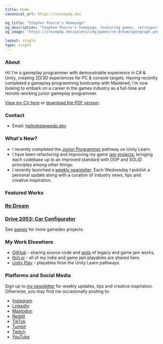 ```yaml
---
title: Home
canonical_url: https://stevepdp.dev

og_title: "Stephen Pearce's Homepage"
og_description: "Stephen Pearce's homepage. Featuring games, retrospectives and blogs."
og_image: "https://stevepdp.dev/assets/img/games/re-dream/opengraph.png"

layout: single
type: single
---
```


### About
Hi! I&apos;m a <span class="highlight">gameplay programmer</span> with demonstrable experience in <span class="highlight">C# & Unity</span>, creating 2D/3D experiences for PC & console targets. Having recently completed a gameplay programming bootcamp with Mastered, I&apos;m now looking to embark on a career in the games industry as a full-time and remote-working junior gameplay programmer.

<a href="/cv.html">View my CV here</a> or <a href="/assets/doc/cv-public-202306262.pdf" target="_blank">download the PDF version</a>.

### Contact

* Email: <a href="mailto:hello@stevepdp.dev">hello@stevepdp.dev</a>


### What&apos;s New?
* I recently completed the <a href="https://www.credly.com/badges/3e03a23b-b72d-48b1-b1d3-2cd199f63d76/public_url" rel="me nofollow noopener noreferrer" target="_blank">Junior Programmer</a> pathway on Unity Learn.
* I have been refactoring and improving my game <a href="/games/weekly-game-jam/ghoul-must-eat.html">jam</a> <a href="http://localhost:8080/games/weekly-game-jam/waiting-for-uptrend.html">projects</a>, bringing each codebase up to an improved standard with OOP and SOLID principles among other things.
* I recently launched a <a href="https://stevepdp.substack.com" rel="me nofollow noreferrer noopener" target="_blank">weekly newsletter</a>. Each Wednesday I publish a personal update along with a curation of industry news, tips and creative inspiration.


### Featured Works
<div class="game-grid">
	<a href="/games/mastered/re-dream.html" class="game" style="background-image: url(/assets/img/games/re-dream/screenshot-squarecropnohud.png)">
		<h3 class="game__desc">Re:Dream</h3>
	</a>
	<a href="/games/mastered/car-configurator.html" class="game" style="background-image: url(/assets/img/games/car-configurator/screenshot-squarecropnohud.png)">
		<h3 class="game__desc"><span class="sr-only">Drive 2053: </span>Car Configurator</h3>
	</a>
</div>
See <a href="/games.html">games</a> for more gamedev projects.


### My Work Elsewhere
* <a href="https://www.github.com/stevepdp" rel="me nofollow noopener noreferrer" target="_blank">GitHub</a> - sharing source code and <a href="https://gist.github.com/stevepdp" rel="me nofollow noreferrer noopener" target="_blank">gists</a> of legacy and game jam works.
* <a href="https://stevepdp.itch.io/" rel="me nofollow noopener noreferrer" target="_blank">Itch.io</a> - all of my indie and game jam playables are shared here.
* <a href="https://play.unity.com/u/stevepdp" rel="me nofollow noopener noreferrer" target="_blank">Unity Play</a> - playables from the Unity Learn pathways.

### Platforms and Social Media
Sign up to <a href="https://stevepdp.substack.com" rel="me nofollow noopener noreferrer" target="_blank">my newsletter</a> for weekly updates, tips and creative inspiration. Otherwise, you may find me occasionally posting to:

* <a href="https://www.instagram.com/stevepdp" rel="me nofollow noopener noreferrer" target="_blank" title="Stephen Pearce on Instagram">Instagram</a>
* <a href="https://www.linkedin.com/in/stevepdp/" rel="me nofollow noopener noreferrer" target="_blank" title="Stephen Pearce on LinkedIn">LinkedIn</a>
* <a href="https://peoplemaking.games/@stevepdp" rel="me nofollow noopener noreferrer" target="_blank" title="Stephen Pearce on the PeopleMaking.Games instance of Mastodon">Mastodon</a>
* <a href="https://www.reddit.com/user/stevepdp_dev" rel="me nofollow noopener noreferrer" target="_blank" title="Stephen Pearce on Reddit">Reddit</a>
* <a href="https://www.tiktok.com/@stevepdp" rel="me nofollow noopener noreferrer" target="_blank" title="Stephen Pearce on TikTok">TikTok</a>
* <a href="https://www.tumblr.com/stevepdp" rel="me nofollow noopener noreferrer" target="_blank" title="Stephen Pearce on Tumblr">Tumblr</a>
* <a href="https://www.twitch.com/stevepdp_dev" rel="me nofollow noopener noreferrer" target="_blank" title="Stephen Pearce on Twitch">Twitch</a>
* <a href="https://www.youtube.com/@stevepdp" rel="me nofollow noopener noreferrer" target="_blank" title="Stephen Pearce on YouTube">YouTube</a>
